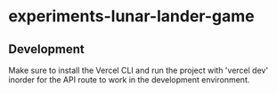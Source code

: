 # experiments-lunar-lander-game

## Development

Make sure to install the Vercel CLI and run the project with 'vercel dev' inorder for the API route to work in the development environment.
